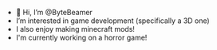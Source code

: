 - 👋 Hi, I’m @ByteBeamer
- I’m interested in game development (specifically a 3D one)
- I also enjoy making minecraft mods!
- I'm currently working on a horror game!
<!---
ByteBeamer/ByteBeamer is a ✨ special ✨ repository because its `README.md` (this file) appears on your GitHub profile.
You can click the Preview link to take a look at your changes.
--->
